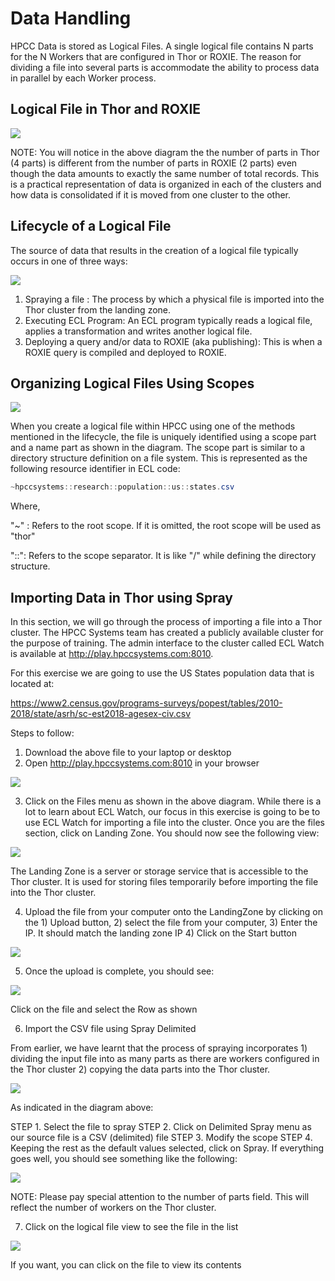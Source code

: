 # Data Handling

HPCC Data is stored as Logical Files. A single logical file contains N parts for the N Workers that are configured in Thor or ROXIE. The reason for dividing a file into several parts is accommodate the ability to process data in parallel by each Worker process. 

## Logical File in Thor and ROXIE


![](../Architecture/Images/thor-roxie-data-flow.png)


NOTE: You will notice in the above diagram the the number of parts in Thor (4 parts) is different from the number of parts in ROXIE (2 parts) even though the data amounts to exactly the same number of total records. This is a practical representation of data is organized in each of the clusters and how data is consolidated if it is moved from one cluster to the other. 

## Lifecycle of a Logical File

The source of data that results in the creation of a logical file typically occurs in one of three ways:

![](../Architecture/Images/logical-file-lifecycle.png)

1. Spraying a file : The process by which a physical file is imported into the Thor cluster from the landing zone. 
2. Executing ECL Program: An ECL program typically reads a logical file, applies a transformation and writes another logical file.
3. Deploying a query and/or data to ROXIE (aka publishing): This is when a ROXIE query is compiled and deployed to ROXIE.

## Organizing Logical Files Using Scopes

![](./Images/logical-file-name.png)

When you create a logical file within HPCC using one of the methods mentioned in the lifecycle, the file is uniquely identified using a scope part and a name part as shown in the diagram. The scope part is similar to a directory structure definition on a file system. This is represented as the following resource identifier in ECL code:

```java
~hpccsystems::research::population::us::states.csv
```

Where,

"~" : Refers to the root scope. If it is omitted, the root scope will be used as "thor"

"::": Refers to the scope separator. It is like "/" while defining the directory structure. 

## Importing Data in Thor using Spray

In this section, we will go through the process of importing a file into a Thor cluster. The HPCC Systems team has created a publicly available cluster for the purpose of training. The admin interface to the cluster called ECL Watch is available at http://play.hpccsystems.com:8010. 

For this exercise we are going to use the US States population data that is located at:

https://www2.census.gov/programs-surveys/popest/tables/2010-2018/state/asrh/sc-est2018-agesex-civ.csv

Steps to follow:

1. Download the above file to your laptop or desktop
2. Open http://play.hpccsystems.com:8010 in your browser
   
![](./Images/ecl-watch-home.png)

3. Click on the Files menu as shown in the above diagram. While there is a lot to learn about ECL Watch, our focus in this exercise is going to be to use ECL Watch for importing a file into the cluster. Once you are the files section, click on Landing Zone. You should now see the following view:

![](./Images/ecl-watch-landingzone.png)

The Landing Zone is a server or storage service that is accessible to the Thor cluster. It is used for storing files temporarily before importing the file into the Thor cluster.

4. Upload the file from your computer onto the LandingZone by clicking on the 1) Upload button, 2) select the file from your computer, 3) Enter the IP. It should match the landing zone IP 4) Click on the Start button

![](./Images/ecl-watch-landingzone-upload.png)

5. Once the upload is complete, you should see:

![](./Images/ecl-watch-landingzone-file-select.png)

Click on the file and select the Row as shown

6. Import the CSV file using Spray Delimited

From earlier, we have learnt that the process of spraying incorporates 1) dividing the input file into as many parts as there are workers configured in the Thor cluster 2) copying the data parts into the Thor cluster.

![](./Images/ecl-watch-spray.png)

As indicated in the diagram above:

STEP 1. Select the file to spray
STEP 2. Click on Delimited Spray menu as our source file is a CSV (delimited) file
STEP 3. Modify the scope
STEP 4. Keeping the rest as the default values selected, click on Spray. If everything goes well, you should see something like the following:

![](./Images/ecl-watch-spray-complete.png)

NOTE: Please pay special attention to the number of parts field. This will reflect the number of workers on the Thor cluster. 

7. Click on the logical file view to see the file in the list

![](./Images/ecl-watch-logical-file-view.png)

If you want, you can click on the file to view its contents